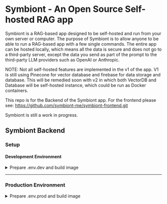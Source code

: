 # Symbiont - An Open Source Self-hosted RAG app

Symbiont is a RAG-based app designed to be self-hosted and run from your own server or computer. The purpose of Symbiont is to allow anyone to be able to run a RAG-based app with a few single commands. 
The entire app can be hosted locally, which means all the data is secure and does not go to a third-party server, except the data you send as part of the prompt to the third-party LLM providers such as OpenAI or Anthropic. 

NOTE: Not all self-hosted features are implemented in the v1 of the app. V1 is still using Pinecone for vector database and firebase for data storage and database. This will be remedied soon with v2 in which both VectorDB and Database will be self-hosted instance, which could be run as Docker containers. 


This repo is for the Backend of the Symbiont app. For the frontend please see: https://github.com/symbiont-me/symbiont-frontend.git


Symbiont is still a work in progress.

## Symbiont Backend

### Setup
#### Development Environment
<details>
  <summary>Prepare .env.dev and build image</summary>
     
#### 1. Prepare `.env` file
For development environment, prepare a `.env` file that has the following fields:

```
OPENAI_API_KEY=value
ANTHROPIC_API_KEY=value
PINECONE_API_KEY=value
PINECONE_INDEX=value
PINECONE_API_ENDPOINT=value
PINECONE_REGION=value
FIREBASE_CREDENTIALS=value
GOOGLE_GEMINI_API_KEY=value
VOYAGE_API_KEY=value
CO_API_KEY=value
TOGETHER_API_KEY=value
```

#### 2. Build and Run
Build and run the docker image for dev environment:
```bash
docker-compose --profile dev up
```
This will run the API server at port `0.0.0.0:8000`
</details>

___

### Production Environment
<details>
  <summary>Prepare .env.prod and build image</summary>
  
#### 1. Prepare `.env` file
For production environment, prepare a `.env` file that has the following fields:
```
OPENAI_API_KEY=value
ANTHROPIC_API_KEY=value
PINECONE_API_KEY=value
PINECONE_INDEX=value
PINECONE_API_ENDPOINT=value
PINECONE_REGION=value
FIREBASE_CREDENTIALS=BASE64 string
GOOGLE_GEMINI_API_KEY=value
VOYAGE_API_KEY=value
CO_API_KEY=value
TOGETHER_API_KEY=value
```
#### 2. Build and Run
Build and run the docker image for dev environment:
```bash
docker-compose --profile prod up
```
This will run the API server at port `0.0.0.0:80`
</details>
